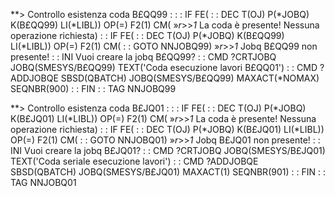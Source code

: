 
**> Controllo esistenza coda B£QQ99 : 
 :  : IF FE( :  : DEC T(OJ) P(*JOBQ) K(B£QQ99) LI(*LIBL)) OP(=) F2(1) CM(       »_r_>>_1_ La coda è presente! Nessuna operazione richiesta)
 :  : IF FE( :  : DEC T(OJ) P(*JOBQ) K(B£QQ99) LI(*LIBL)) OP(=) F2(1) CM( :  : GOTO NNJOBQ99)
       »_r_>>_1_ Jobq B£QQ99 non presente!
 :  : INI   Vuoi creare la jobq B£QQ99?
 :  : CMD ?CRTJOBQ JOBQ(SMESYS/B£QQ99) TEXT('Coda esecuzione lavori B£QQ01')
 :  : CMD ?ADDJOBQE SBSD(QBATCH) JOBQ(SMESYS/B£QQ99) MAXACT(*NOMAX) SEQNBR(900)
 :  : FIN
 :  : TAG NNJOBQ99

**> Controllo esistenza coda B£JQ01 : 
 :  : IF FE( :  : DEC T(OJ) P(*JOBQ) K(B£JQ01) LI(*LIBL)) OP(=) F2(1) CM(       »_r_>>_1_ La coda è presente! Nessuna operazione richiesta)
 :  : IF FE( :  : DEC T(OJ) P(*JOBQ) K(B£JQ01) LI(*LIBL)) OP(=) F2(1) CM( :  : GOTO NNJOBQ01)
       »_r_>>_1_ Jobq B£JQ01 non presente!
 :  : INI   Vuoi creare la jobq B£JQ01?
 :  : CMD ?CRTJOBQ JOBQ(SMESYS/B£JQ01) TEXT('Coda seriale esecuzione lavori')
 :  : CMD ?ADDJOBQE SBSD(QBATCH) JOBQ(SMESYS/B£JQ01) MAXACT(1) SEQNBR(901)
 :  : FIN
 :  : TAG NNJOBQ01

